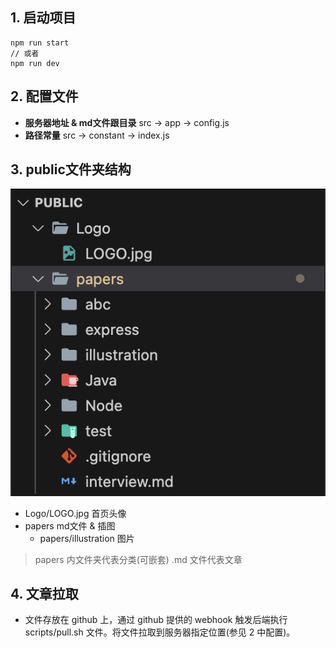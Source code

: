 ## 1. 启动项目

```
npm run start
// 或者
npm run dev
```

## 2. 配置文件
+ **服务器地址 & md文件跟目录** src -> app -> config.js
+ **路径常量** src -> constant -> index.js

## 3. public文件夹结构

![目录结构](public/public.png)

+ Logo/LOGO.jpg 首页头像
+ papers md文件 & 插图
  + papers/illustration 图片

> papers 内文件夹代表分类(可嵌套)  .md 文件代表文章

## 4. 文章拉取
+ 文件存放在 github 上，通过 github 提供的 webhook 触发后端执行 scripts/pull.sh 文件。将文件拉取到服务器指定位置(参见 2 中配置)。